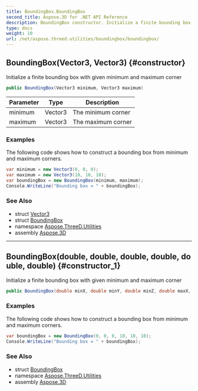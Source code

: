 ```yaml
---
title: BoundingBox.BoundingBox
second_title: Aspose.3D for .NET API Reference
description: BoundingBox constructor. Initialize a finite bounding box with given minimum and maximum corner
type: docs
weight: 10
url: /net/aspose.threed.utilities/boundingbox/boundingbox/
---
```

## BoundingBox(Vector3, Vector3) {#constructor}

Initialize a finite bounding box with given minimum and maximum corner

```csharp
public BoundingBox(Vector3 minimum, Vector3 maximum)
```

| Parameter | Type | Description |
| --- | --- | --- |
| minimum | Vector3 | The minimum corner |
| maximum | Vector3 | The maximum corner |

### Examples

The following code shows how to construct a bounding box from minimum and maximum corners.

```csharp
var minimum = new Vector3(0, 0, 0);
var maximum = new Vector3(10, 10, 10);
var boundingBox = new BoundingBox(minimum, maximum);
Console.WriteLine("Bounding box = " + boundingBox);
```

### See Also

* struct [Vector3](../../vector3/)
* struct [BoundingBox](../)
* namespace [Aspose.ThreeD.Utilities](../../../aspose.threed.utilities/)
* assembly [Aspose.3D](../../../)

---

## BoundingBox(double, double, double, double, double, double) {#constructor_1}

Initialize a finite bounding box with given minimum and maximum corner

```csharp
public BoundingBox(double minX, double minY, double minZ, double maxX, double maxY, double maxZ)
```

### Examples

The following code shows how to construct a bounding box from minimum and maximum corners.

```csharp
var boundingBox = new BoundingBox(0, 0, 0, 10, 10, 10);
Console.WriteLine("Bounding box = " + boundingBox);
```

### See Also

* struct [BoundingBox](../)
* namespace [Aspose.ThreeD.Utilities](../../../aspose.threed.utilities/)
* assembly [Aspose.3D](../../../)


